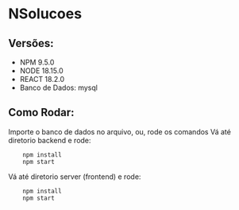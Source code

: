 # NSolucoes

## Versões:
- NPM 9.5.0
- NODE 18.15.0
- REACT 18.2.0
- Banco de Dados: mysql

## Como Rodar:
Importe o banco de dados no arquivo, ou, rode os comandos 
Vá até diretorio backend e rode:
~~~
    npm install
    npm start
~~~
Vá até diretorio server (frontend) e rode:
~~~
    npm install
    npm start
~~~
